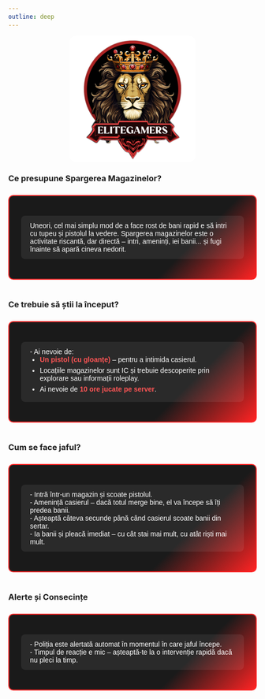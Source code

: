 ```yaml
---
outline: deep
---
```


<img src="../public/elitegamers.png" alt="pozaRegulament" width="256" height="256" style="display: block; margin: 0 auto; border-radius: 5%;">

<style>
  .eg-jaf-magazin {
    background: linear-gradient(135deg, #1a1a1a 70%, #ff2323 100%);
    border: 2px solid #ff2323;
    border-radius: 10px;
    padding: 16px 24px;
    margin: 24px auto 40px auto;
    max-width: 900px;
    color: white;
    font-weight: 500;
    font-family: Arial, sans-serif;
  }
  .eg-jaf-magazin table {
    width: 100%;
    border-collapse: separate;
    border-spacing: 0 10px;
  }
  .eg-jaf-magazin td {
    background: rgba(255, 255, 255, 0.07);
    padding: 12px 18px;
    border-radius: 8px;
    vertical-align: top;
    color: #fff;
  }
  .eg-jaf-magazin td strong {
    color: #ff5555;
  }
  .eg-jaf-magazin td ul {
    margin: 0;
    padding-left: 20px;
  }
  .eg-jaf-magazin td ul li {
    margin-bottom: 6px;
  }
</style>

### Ce presupune Spargerea Magazinelor?
<div class="eg-jaf-magazin">
<table>
<tr><td>
Uneori, cel mai simplu mod de a face rost de bani rapid e să intri cu tupeu și pistolul la vedere. Spargerea magazinelor este o activitate riscantă, dar directă – intri, ameninți, iei banii... și fugi înainte să apară cineva nedorit.
</td></tr>
</table>
</div>

### Ce trebuie să știi la început?
<div class="eg-jaf-magazin">
<table>
<tr><td>
- Ai nevoie de:<br>
<ul>
  <li><strong>Un pistol (cu gloanțe)</strong> – pentru a intimida casierul.</li>
  <li>Locațiile magazinelor sunt IC și trebuie descoperite prin explorare sau informații roleplay.</li>
  <li>Ai nevoie de <strong>10 ore jucate pe server</strong>.</li>
</ul>
</td></tr>
</table>
</div>

### Cum se face jaful?
<div class="eg-jaf-magazin">
<table>
<tr><td>
- Intră într-un magazin și scoate pistolul.<br>
- Amenință casierul – dacă totul merge bine, el va începe să îți predea banii.<br>
- Așteaptă câteva secunde până când casierul scoate banii din sertar.<br>
- Ia banii și pleacă imediat – cu cât stai mai mult, cu atât riști mai mult.
</td></tr>
</table>
</div>

### Alerte și Consecințe
<div class="eg-jaf-magazin">
<table>
<tr><td>
- Poliția este alertată automat în momentul în care jaful începe.<br>
- Timpul de reacție e mic – așteaptă-te la o intervenție rapidă dacă nu pleci la timp.
</td></tr>
</table>
</div>
